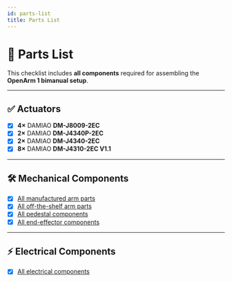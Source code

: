 ```yaml
---
id: parts-list
title: Parts List
---
```


# 🧩 Parts List

This checklist includes **all components** required for assembling the **OpenArm 1 bimanual setup**.

---

## ✅ Actuators

- [x] **4×** DAMIAO **DM-J8009-2EC**  
- [x] **2×** DAMIAO **DM-J4340P-2EC**  
- [x] **2×** DAMIAO **DM-J4340-2EC**  
- [x] **8×** DAMIAO **DM-J4310-2EC V1.1**

---

## 🛠️ Mechanical Components

- [x] [All manufactured arm parts](./arm-BOM)
- [x] [All off-the-shelf arm parts](./arm-offtheshelf)
- [x] [All pedestal components](./pedestal-BOM)
- [x] [All end-effector components](./ee-BOM)

---

## ⚡ Electrical Components

- [x] [All electrical components](./electrical-BOM)
